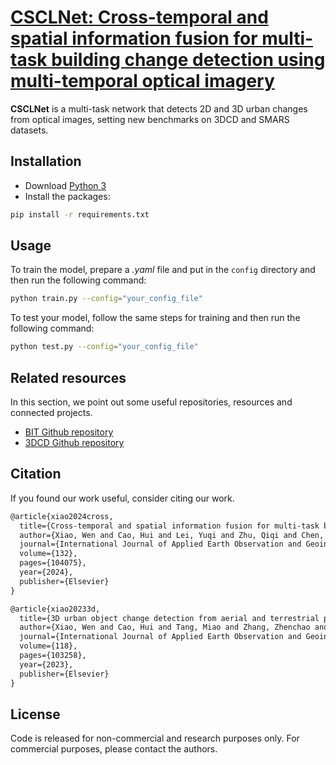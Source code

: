 # [CSCLNet: Cross-temporal and spatial information fusion for multi-task building change detection using multi-temporal optical imagery](https://authors.elsevier.com/sd/article/S1569-8432(24)00429-1)

**CSCLNet** is a multi-task network that detects 2D and 3D urban changes from optical images, setting new benchmarks on 3DCD and SMARS datasets.
## Installation

- Download [Python 3](https://www.python.org/)
- Install the packages:
```bash
pip install -r requirements.txt
```

## Usage 

To train the model, prepare a *.yaml* file and put in the ```config``` directory and then run the following command:
```bash
python train.py --config="your_config_file"
```
To test your model, follow the same steps for training and then run the following command:
```bash
python test.py --config="your_config_file"
```


## Related resources

In this section, we point out some useful repositories, resources and connected projects. 

- [BIT Github repository](https://github.com/justchenhao/BIT_CD) 
- [3DCD Github repository](https://github.com/VMarsocci/3DCD)

## Citation

If you found our work useful, consider citing our work.
```XML
@article{xiao2024cross,
  title={Cross-temporal and spatial information fusion for multi-task building change detection using multi-temporal optical imagery},
  author={Xiao, Wen and Cao, Hui and Lei, Yuqi and Zhu, Qiqi and Chen, Nengcheng},
  journal={International Journal of Applied Earth Observation and Geoinformation},
  volume={132},
  pages={104075},
  year={2024},
  publisher={Elsevier}
}

@article{xiao20233d,
  title={3D urban object change detection from aerial and terrestrial point clouds: A review},
  author={Xiao, Wen and Cao, Hui and Tang, Miao and Zhang, Zhenchao and Chen, Nengcheng},
  journal={International Journal of Applied Earth Observation and Geoinformation},
  volume={118},
  pages={103258},
  year={2023},
  publisher={Elsevier}
}
```

## License

Code is released for non-commercial and research purposes only. For commercial purposes, please contact the authors.

